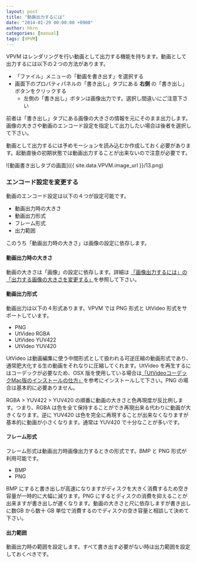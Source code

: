 ```yaml
---
layout: post
title: "動画出力するには"
date: "2014-01-29 00:00:00 +0900"
author: hkrn
categories: [manual]
tags: [VPVM]
---
```


VPVM はレンダリングを行い動画として出力する機能を持ちます。動画として出力するには以下の２つの方法があります。

  - 「ファイル」メニューの「動画を書き出す」を選択する
  - 画面下のプロパティパネルの「書き出し」タブにある **右側** の「書き出し」ボタンをクリックする
    - 左側の「書き出し」ボタンは画像出力です。選択し間違いにご注意下さい

前者は「書き出し」タブにある画像の大きさの情報を元にそのまま出力します。画像の大きさや動画のエンコード設定を指定して出力したい場合は後者を選択して下さい。

動画として出力するには予めモーションを読み込むか作成しておく必要があります。起動直後の初期状態では動画出力することが出来ないので注意が必要です。

![動画書き出しタブの画面]({{ site.data.VPVM.image_url }}/13.png)

### エンコード設定を変更する

動画のエンコード設定は以下の４つが設定可能です。

  - 動画出力時の大きさ
  - 動画出力形式
  - フレーム形式
  - 出力範囲

このうち「動画出力時の大きさ」は画像の設定に依存します。

#### 動画出力時の大きさ

動画の大きさは「画像」の設定に依存します。詳細は [「画像出力するには」の「出力する画像の大きさを変更する」](../../../2014/01/29/画像出力するには)を参照して下さい。

#### 動画出力形式

動画出力は以下の４形式あります。VPVM では PNG 形式と UtVideo 形式をサポートしています。

  - PNG
  - UtVideo RGBA
  - UtVideo YUV422
  - UtVideo YUV420

UtVideo は動画編集に使う中間形式として扱われる可逆圧縮の動画形式であり、通常肥大化する生の動画をそれなりに圧縮してくれます。UtVideo を再生するにはコーデックが必要なため、OSX 版を使用している場合は[「UtVideoコーデックMac版のインストールの仕方」](http://blog.livedoor.jp/bedai/archives/18125889.html)を参考にインストールして下さい。PNG の場合は基本的に必要ありません。

RGBA > YUV422 > YUV420 の順番に動画の大きさと色再現度が反比例します。つまり、RGBA は色を全て保持することができ再現出来る代わりに動画が大きくなります。逆に YUV420 は色を完全に再現することが出来なくなりますが基本的に動画が小さくなります。通常は YUV420 で十分なことが多いです。

#### フレーム形式

フレーム形式は動画出力時画像出力するときの形式です。BMP と PNG 形式が利用可能です。

  - BMP
  - PNG

BMP にすると書き出しが高速になりますがディスクを大きく消費するため空き容量が一時的に大幅に減ります。PNG にするとディスクの消費を抑えることが出来ますが書き出しが遅くなります。動画の大きさと尺に依存しますが書き出しに数GB から数十 GB 単位で消費するのでディスクの空き容量と相談して決めて下さい。

#### 出力範囲

動画出力時の範囲を設定します。すべて書き出す必要がない時は出力範囲を設定しておくべきです。
